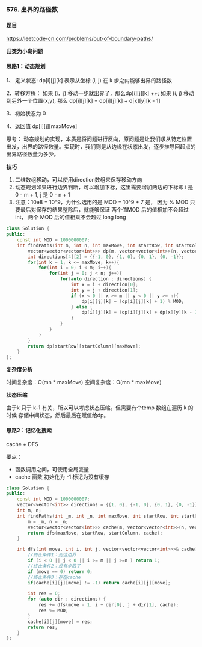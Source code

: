 ### 576. 出界的路径数

#### 题目

https://leetcode-cn.com/problems/out-of-boundary-paths/

**归类为小岛问题**

#### 思路1：动态规划 

1、 定义状态: dp[i][j][k] 表示从坐标 (i, j) 在 k 步之内能够出界的路径数

2、转移方程：
   如果 (i，j) 移动一步就出界了，那么dp[i][j][k] ++;
   如果 (i, j) 移动到另外一个位置(x,y), 那么 dp[i][j][k] = dp[i][j][k] + d[x][y][k - 1]

3、初始状态为 0

4、返回值 dp[i][j][maxMove]

思考： 动态规划的实现，本质是将问题进行反向，原问题是让我们求从特定位置出发，出界的路径数量。实现时，我们则是从边缘在状态出发，逐步推导回起点的出界路径数量为多少。 

**技巧**

1. 二维数组移动，可以使用direction数组来保存移动方向
2. 动态规划如果进行边界判断，可以增加下标，这里需要增加两边的下标即 i 是 0 - m + 1, j 是 0 - n + 1
3. 注意：10e8 = 10^9，为什么选用的是 MOD = 10^9 + 7 是， 因为 % MOD 只要最后对保存的结果整除后，就能够保证 两个值MOD 后的值相加不会超过int， 两个 MOD 后的值相乘不会超过 long long


```cpp
class Solution {
public:
    const int MOD = 1000000007;
    int findPaths(int m, int n, int maxMove, int startRow, int startColumn) {
        vector<vector<vector<int>>> dp(m, vector<vector<int>>(n, vector<int>(maxMove + 1)));
        int directions[4][2] = {{-1, 0}, {1, 0}, {0, 1}, {0, -1}};
        for(int k = 1; k <= maxMove; k++){
            for(int i = 0; i < m; i++){
                for(int j = 0; j < n; j++){
                    for(auto direction : directions) {
                        int x = i + direction[0];
                        int y = j + direction[1];
                        if (x < 0 || x >= m || y < 0 || y >= n){
                            dp[i][j][k] = (dp[i][j][k] + 1) % MOD;
                        } else {
                            dp[i][j][k] = (dp[i][j][k] + dp[x][y][k - 1]) % MOD;
                        }
                    }
                }
            }
        }
        return dp[startRow][startColumn][maxMove];
    }
};
```

**复杂度分析**

时间复杂度：O(mn * maxMove)
空间复杂度：O(mn * maxMove)


**状态压缩** 

由于k 只于 k-1 有关，所以可以考虑状态压缩。但需要有个temp 数组在遍历 k 的时候 存储中间状态，然后最后在赋值给dp。

#### 思路2：记忆化搜索

cache + DFS

要点：

- 函数调用之间，可使用全局变量
- cache 函数 初始化为 -1 标记为没有缓存

```cpp
class Solution {
public:
    const int MOD = 1000000007;
    vector<vector<int>> directions = {{1, 0}, {-1, 0}, {0, 1}, {0, -1}};
    int m, n;
    int findPaths(int _m, int _n, int maxMove, int startRow, int startColumn) {
        m = _m, n = _n;
        vector<vector<vector<int>>> cache(m, vector<vector<int>>(n, vector<int>(maxMove + 1, -1))); 
        return dfs(maxMove, startRow, startColumn, cache);
    }

    int dfs(int move, int i, int j, vector<vector<vector<int>>>& cache){
        //终止条件1：到达边界
        if (i < 0 || j < 0 || i >= m || j >=n ) return 1;
        //终止条件2：没有步数了
        if (move == 0) return 0; 
        //终止条件3：存在cache
        if(cache[i][j][move] != -1) return cache[i][j][move];

        int res = 0;
        for (auto dir : directions) {
            res += dfs(move - 1, i + dir[0], j + dir[1], cache);
            res %= MOD;
        }
        cache[i][j][move] = res;
        return res;
    }
};
```

